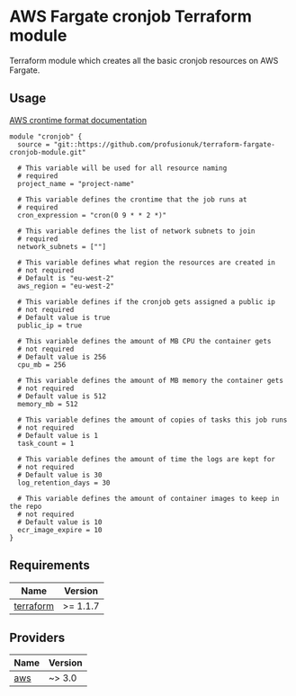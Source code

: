 # AWS Fargate cronjob Terraform module

Terraform module which creates all the basic cronjob resources on AWS Fargate.

## Usage
[AWS crontime format documentation](https://docs.aws.amazon.com/AmazonCloudWatch/latest/events/ScheduledEvents.html)
```hcl
module "cronjob" {
  source = "git::https://github.com/profusionuk/terraform-fargate-cronjob-module.git"
  
  # This variable will be used for all resource naming
  # required
  project_name = "project-name"
  
  # This variable defines the crontime that the job runs at
  # required
  cron_expression = "cron(0 9 * * 2 *)"
  
  # This variable defines the list of network subnets to join
  # required
  network_subnets = [""]
  
  # This variable defines what region the resources are created in
  # not required
  # Default is "eu-west-2"
  aws_region = "eu-west-2"
  
  # This variable defines if the cronjob gets assigned a public ip
  # not required
  # Default value is true
  public_ip = true
  
  # This variable defines the amount of MB CPU the container gets
  # not required
  # Default value is 256
  cpu_mb = 256
  
  # This variable defines the amount of MB memory the container gets
  # not required
  # Default value is 512
  memory_mb = 512
  
  # This variable defines the amount of copies of tasks this job runs
  # not required
  # Default value is 1
  task_count = 1
  
  # This variable defines the amount of time the logs are kept for
  # not required
  # Default value is 30
  log_retention_days = 30
  
  # This variable defines the amount of container images to keep in the repo
  # not required
  # Default value is 10
  ecr_image_expire = 10
}
```

<!-- BEGINNING OF PRE-COMMIT-TERRAFORM DOCS HOOK -->
## Requirements

| Name                                              | Version  |
|---------------------------------------------------|----------|
| <a name="requirement_terraform"></a> [terraform](#requirement\_terraform) | >= 1.1.7 |

## Providers

| Name                                              | Version |
|---------------------------------------------------|---------|
| <a name="provider_aws"></a> [aws](#provider\_aws) | ~> 3.0  |
<!-- END OF PRE-COMMIT-TERRAFORM DOCS HOOK -->